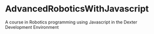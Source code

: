 # AdvancedRoboticsWithJavascript
A course in Robotics programming using Javascript in the Dexter Development Environment
